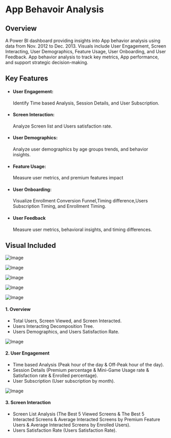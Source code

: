 ﻿# App Behavoir Analysis
## Overview
A Power BI dashboard providing insights into App behavior analysis using data from Nov. 2012 to Dec. 2013. Visuals include User Engagement, Screen Interacting, User Demographics, Feature Usage, User Onboarding, and User Feedback. App behavior analysis to track key metrics, App performance, and support strategic decision-making.
## Key Features
- #### User Engagement:
  Identify Time based Analysis, Session Details, and User Subscription.
- #### Screen Interaction:
  Analyze Screen list and Users satisfaction rate.
- #### User Demographics:
  Analyze user demographics by age groups trends, and behavior insights.
- #### Feature Usage:
  Measure user metrics, and premium features impact
- #### User Onboarding:
  Visualize Enrollment Conversion Funnel,Timing difference,Users Subscription Timing, and Enrollment Timing.
- #### User Feedback
  Measure user metrics, behavioral insights, and timing differences.
## Visual Included

![Image](https://github.com/user-attachments/assets/13abb4ba-a6d1-4e52-bb1a-10b4773af5d1)

![Image](https://github.com/user-attachments/assets/d4322dd4-d863-4902-ac38-15d6c897324d)

![Image](https://github.com/user-attachments/assets/f8d90c96-d0d6-4d6a-a13b-2c453b8132c4)

![Image](https://github.com/user-attachments/assets/c70968e1-951a-4522-af23-702ac9477dbb)

![Image](https://github.com/user-attachments/assets/a8e7be7d-92b6-4a51-bb20-713bba143dbe)
#### 1. Overview
* Total Users, Screen Viewed, and Screen Interacted.
* Users Interacting Decomposition Tree.
* Users Demographics, and Users Satisfaction Rate.
  
![Image](https://github.com/user-attachments/assets/10ade1b3-031a-483a-9d52-c944f82c04ef)

#### 2. User Engagement
* Time based Analysis (Peak hour of the day & Off-Peak hour of the day).
* Session Details (Premium percentage & Mini-Game Usage rate & Satisfaction rate & Enrolled percentage).
* User Subscription (User subscription by month).

![Image](https://github.com/user-attachments/assets/1f32861e-77e8-4e70-bb10-0ca120835764)

#### 3. Screen Interaction
* Screen List Analysis (The Best 5 Viewed Screens & The Best 5 Interacted Screens & Average Interacted Screens by Premium Feature Users & Average Interacted Screens by Enrolled Users).
* Users Satisfaction Rate (Users Satisfaction Rate).







  
  





